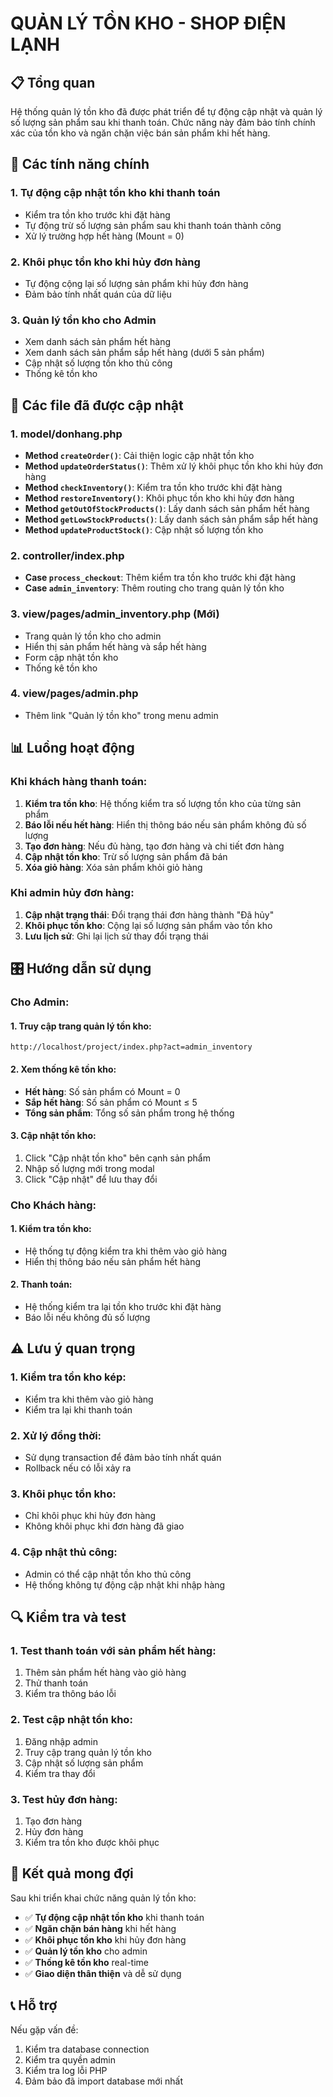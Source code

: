 # QUẢN LÝ TỒN KHO - SHOP ĐIỆN LẠNH

## 📋 Tổng quan

Hệ thống quản lý tồn kho đã được phát triển để tự động cập nhật và quản lý số lượng sản phẩm sau khi thanh toán. Chức năng này đảm bảo tính chính xác của tồn kho và ngăn chặn việc bán sản phẩm khi hết hàng.

## 🎯 Các tính năng chính

### 1. **Tự động cập nhật tồn kho khi thanh toán**
- Kiểm tra tồn kho trước khi đặt hàng
- Tự động trừ số lượng sản phẩm sau khi thanh toán thành công
- Xử lý trường hợp hết hàng (Mount = 0)

### 2. **Khôi phục tồn kho khi hủy đơn hàng**
- Tự động cộng lại số lượng sản phẩm khi hủy đơn hàng
- Đảm bảo tính nhất quán của dữ liệu

### 3. **Quản lý tồn kho cho Admin**
- Xem danh sách sản phẩm hết hàng
- Xem danh sách sản phẩm sắp hết hàng (dưới 5 sản phẩm)
- Cập nhật số lượng tồn kho thủ công
- Thống kê tồn kho

## 🔧 Các file đã được cập nhật

### 1. **model/donhang.php**
- **Method `createOrder()`**: Cải thiện logic cập nhật tồn kho
- **Method `updateOrderStatus()`**: Thêm xử lý khôi phục tồn kho khi hủy đơn hàng
- **Method `checkInventory()`**: Kiểm tra tồn kho trước khi đặt hàng
- **Method `restoreInventory()`**: Khôi phục tồn kho khi hủy đơn hàng
- **Method `getOutOfStockProducts()`**: Lấy danh sách sản phẩm hết hàng
- **Method `getLowStockProducts()`**: Lấy danh sách sản phẩm sắp hết hàng
- **Method `updateProductStock()`**: Cập nhật số lượng tồn kho

### 2. **controller/index.php**
- **Case `process_checkout`**: Thêm kiểm tra tồn kho trước khi đặt hàng
- **Case `admin_inventory`**: Thêm routing cho trang quản lý tồn kho

### 3. **view/pages/admin_inventory.php** (Mới)
- Trang quản lý tồn kho cho admin
- Hiển thị sản phẩm hết hàng và sắp hết hàng
- Form cập nhật tồn kho
- Thống kê tồn kho

### 4. **view/pages/admin.php**
- Thêm link "Quản lý tồn kho" trong menu admin

## 📊 Luồng hoạt động

### Khi khách hàng thanh toán:
1. **Kiểm tra tồn kho**: Hệ thống kiểm tra số lượng tồn kho của từng sản phẩm
2. **Báo lỗi nếu hết hàng**: Hiển thị thông báo nếu sản phẩm không đủ số lượng
3. **Tạo đơn hàng**: Nếu đủ hàng, tạo đơn hàng và chi tiết đơn hàng
4. **Cập nhật tồn kho**: Trừ số lượng sản phẩm đã bán
5. **Xóa giỏ hàng**: Xóa sản phẩm khỏi giỏ hàng

### Khi admin hủy đơn hàng:
1. **Cập nhật trạng thái**: Đổi trạng thái đơn hàng thành "Đã hủy"
2. **Khôi phục tồn kho**: Cộng lại số lượng sản phẩm vào tồn kho
3. **Lưu lịch sử**: Ghi lại lịch sử thay đổi trạng thái

## 🎛️ Hướng dẫn sử dụng

### Cho Admin:

#### 1. Truy cập trang quản lý tồn kho:
```
http://localhost/project/index.php?act=admin_inventory
```

#### 2. Xem thống kê tồn kho:
- **Hết hàng**: Số sản phẩm có Mount = 0
- **Sắp hết hàng**: Số sản phẩm có Mount ≤ 5
- **Tổng sản phẩm**: Tổng số sản phẩm trong hệ thống

#### 3. Cập nhật tồn kho:
1. Click "Cập nhật tồn kho" bên cạnh sản phẩm
2. Nhập số lượng mới trong modal
3. Click "Cập nhật" để lưu thay đổi

### Cho Khách hàng:

#### 1. Kiểm tra tồn kho:
- Hệ thống tự động kiểm tra khi thêm vào giỏ hàng
- Hiển thị thông báo nếu sản phẩm hết hàng

#### 2. Thanh toán:
- Hệ thống kiểm tra lại tồn kho trước khi đặt hàng
- Báo lỗi nếu không đủ số lượng

## ⚠️ Lưu ý quan trọng

### 1. **Kiểm tra tồn kho kép**:
- Kiểm tra khi thêm vào giỏ hàng
- Kiểm tra lại khi thanh toán

### 2. **Xử lý đồng thời**:
- Sử dụng transaction để đảm bảo tính nhất quán
- Rollback nếu có lỗi xảy ra

### 3. **Khôi phục tồn kho**:
- Chỉ khôi phục khi hủy đơn hàng
- Không khôi phục khi đơn hàng đã giao

### 4. **Cập nhật thủ công**:
- Admin có thể cập nhật tồn kho thủ công
- Hệ thống không tự động cập nhật khi nhập hàng

## 🔍 Kiểm tra và test

### 1. **Test thanh toán với sản phẩm hết hàng**:
1. Thêm sản phẩm hết hàng vào giỏ hàng
2. Thử thanh toán
3. Kiểm tra thông báo lỗi

### 2. **Test cập nhật tồn kho**:
1. Đăng nhập admin
2. Truy cập trang quản lý tồn kho
3. Cập nhật số lượng sản phẩm
4. Kiểm tra thay đổi

### 3. **Test hủy đơn hàng**:
1. Tạo đơn hàng
2. Hủy đơn hàng
3. Kiểm tra tồn kho được khôi phục

## 🎉 Kết quả mong đợi

Sau khi triển khai chức năng quản lý tồn kho:

- ✅ **Tự động cập nhật tồn kho** khi thanh toán
- ✅ **Ngăn chặn bán hàng** khi hết hàng
- ✅ **Khôi phục tồn kho** khi hủy đơn hàng
- ✅ **Quản lý tồn kho** cho admin
- ✅ **Thống kê tồn kho** real-time
- ✅ **Giao diện thân thiện** và dễ sử dụng

## 📞 Hỗ trợ

Nếu gặp vấn đề:
1. Kiểm tra database connection
2. Kiểm tra quyền admin
3. Kiểm tra log lỗi PHP
4. Đảm bảo đã import database mới nhất 